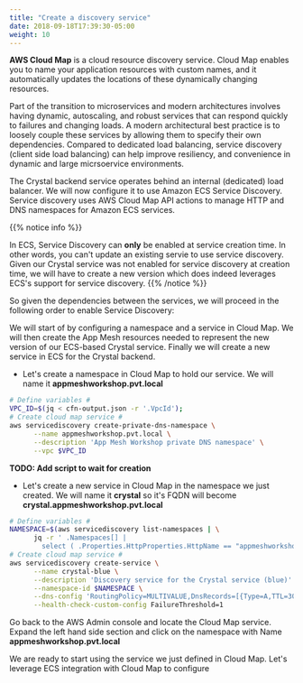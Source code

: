 ```yaml
---
title: "Create a discovery service"
date: 2018-09-18T17:39:30-05:00
weight: 10
---
```


**AWS Cloud Map** is a cloud resource discovery service. Cloud Map enables you to name your application resources with custom names, and it automatically updates the locations of these dynamically changing resources.

Part of the transition to microservices and modern architectures involves having dynamic, autoscaling, and robust services that can respond quickly to failures and changing loads. A modern architectural best practice is to loosely couple these services by allowing them to specify their own dependencies. Compared to dedicated load balancing, service discovery (client side load balancing) can help improve resiliency, and convenience in dynamic and large micrsoervice environments.

The Crystal backend service operates behind an internal (dedicated) load balancer. We will now configure it to use Amazon ECS Service Discovery. Service discovery uses AWS Cloud Map API actions to manage HTTP and DNS namespaces for Amazon ECS services.

{{% notice info %}}

In ECS, Service Discovery can **only** be enabled at service creation time. In other words, you can't update an existing servie to use service discovery. Given our Crystal service was not enabled for service discovery at creation time, we will have to create a new version which does indeed leverages ECS's support for service discovery.
{{% /notice  %}}

So given the dependencies between the services, we will proceed in the following order to enable Service Discovery:

We will start of by configuring a namespace and a service in Cloud Map. 
We will then create the App Mesh resources needed to represent the new version of our ECS-based Crystal service. 
Finally we will create a new service in ECS for the Crystal backend.

* Let's create a namespace in Cloud Map to hold our service. We will name it **appmeshworkshop.pvt.local**  

```bash
# Define variables #
VPC_ID=$(jq < cfn-output.json -r '.VpcId');
# Create cloud map service #
aws servicediscovery create-private-dns-namespace \
      --name appmeshworkshop.pvt.local \
      --description 'App Mesh Workshop private DNS namespace' \
      --vpc $VPC_ID
```

**TODO: Add script to wait for creation**

* Let's create a new service in Cloud Map in the namespace we just created. We will name it **crystal** so it's FQDN will become **crystal.appmeshworkshop.pvt.local**

```bash
# Define variables #
NAMESPACE=$(aws servicediscovery list-namespaces | \
      jq -r ' .Namespaces[] | 
        select ( .Properties.HttpProperties.HttpName == "appmeshworkshop.pvt.local" ) | .Id ');
# Create cloud map service #
aws servicediscovery create-service \
      --name crystal-blue \
      --description 'Discovery service for the Crystal service (blue)' \
      --namespace-id $NAMESPACE \
      --dns-config 'RoutingPolicy=MULTIVALUE,DnsRecords=[{Type=A,TTL=300}]' \
      --health-check-custom-config FailureThreshold=1
```

Go back to the AWS Admin console and locate the Cloud Map service. Expand the left hand side section and click on the namespace with Name  **appmeshworkshop.pvt.local**

We are ready to start using the service we just defined in Cloud Map. Let's leverage ECS integration with Cloud Map to configure